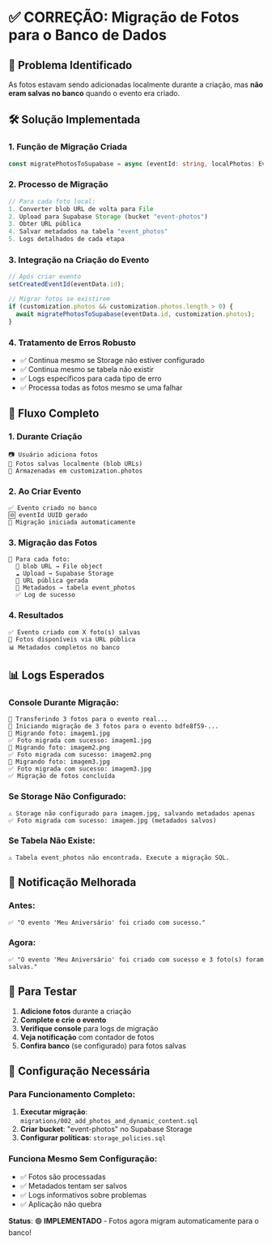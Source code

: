 # ✅ CORREÇÃO: Migração de Fotos para o Banco de Dados

## 🎯 **Problema Identificado**

As fotos estavam sendo adicionadas localmente durante a criação, mas **não eram salvas no banco** quando o evento era criado.

## 🛠️ **Solução Implementada**

### **1. Função de Migração Criada**
```typescript
const migratePhotosToSupabase = async (eventId: string, localPhotos: EventPhoto[])
```

### **2. Processo de Migração**
```typescript
// Para cada foto local:
1. Converter blob URL de volta para File
2. Upload para Supabase Storage (bucket "event-photos")
3. Obter URL pública
4. Salvar metadados na tabela "event_photos"
5. Logs detalhados de cada etapa
```

### **3. Integração na Criação do Evento**
```typescript
// Após criar evento
setCreatedEventId(eventData.id);

// Migrar fotos se existirem
if (customization.photos && customization.photos.length > 0) {
  await migratePhotosToSupabase(eventData.id, customization.photos);
}
```

### **4. Tratamento de Erros Robusto**
- ✅ Continua mesmo se Storage não estiver configurado
- ✅ Continua mesmo se tabela não existir
- ✅ Logs específicos para cada tipo de erro
- ✅ Processa todas as fotos mesmo se uma falhar

## 🔄 **Fluxo Completo**

### **1. Durante Criação**
```
📷 Usuário adiciona fotos
💾 Fotos salvas localmente (blob URLs)
📁 Armazenadas em customization.photos
```

### **2. Ao Criar Evento**
```
✅ Evento criado no banco
🆔 eventId UUID gerado
🔄 Migração iniciada automaticamente
```

### **3. Migração das Fotos**
```
📸 Para cada foto:
  🔄 blob URL → File object
  ☁️ Upload → Supabase Storage
  🔗 URL pública gerada
  💾 Metadados → tabela event_photos
  ✅ Log de sucesso
```

### **4. Resultados**
```
✅ Evento criado com X foto(s) salvas
🔗 Fotos disponíveis via URL pública
📊 Metadados completos no banco
```

## 📊 **Logs Esperados**

### **Console Durante Migração:**
```
🔄 Transferindo 3 fotos para o evento real...
📸 Iniciando migração de 3 fotos para o evento bdfe8f59-...
🔄 Migrando foto: imagem1.jpg
✅ Foto migrada com sucesso: imagem1.jpg
🔄 Migrando foto: imagem2.png
✅ Foto migrada com sucesso: imagem2.png
🔄 Migrando foto: imagem3.jpg
✅ Foto migrada com sucesso: imagem3.jpg
✅ Migração de fotos concluída
```

### **Se Storage Não Configurado:**
```
⚠️ Storage não configurado para imagem.jpg, salvando metadados apenas
✅ Foto migrada com sucesso: imagem.jpg (metadados salvos)
```

### **Se Tabela Não Existe:**
```
⚠️ Tabela event_photos não encontrada. Execute a migração SQL.
```

## 🎯 **Notificação Melhorada**

### **Antes:**
```
✅ "O evento 'Meu Aniversário' foi criado com sucesso."
```

### **Agora:**
```
✅ "O evento 'Meu Aniversário' foi criado com sucesso e 3 foto(s) foram salvas."
```

## 🧪 **Para Testar**

1. **Adicione fotos** durante a criação
2. **Complete e crie o evento**
3. **Verifique console** para logs de migração
4. **Veja notificação** com contador de fotos
5. **Confira banco** (se configurado) para fotos salvas

## 🔧 **Configuração Necessária**

### **Para Funcionamento Completo:**
1. **Executar migração**: `migrations/002_add_photos_and_dynamic_content.sql`
2. **Criar bucket**: "event-photos" no Supabase Storage
3. **Configurar políticas**: `storage_policies.sql`

### **Funciona Mesmo Sem Configuração:**
- ✅ Fotos são processadas
- ✅ Metadados tentam ser salvos
- ✅ Logs informativos sobre problemas
- ✅ Aplicação não quebra

**Status**: 🟢 **IMPLEMENTADO** - Fotos agora migram automaticamente para o banco!